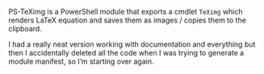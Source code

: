 PS-TeXimg is a PowerShell module that exports a cmdlet `TeXimg` which renders
LaTeX equation and saves them as images / copies them to the clipboard.

I had a really neat version working with documentation and everything but then I
accidentally deleted all the code when I was trying to generate a module
manifest, so I’m starting over again.
